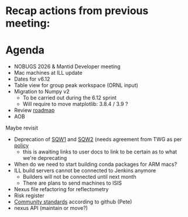 # Recap actions from previous meeting:

# Agenda
- NOBUGS 2026 & Mantid Developer meeting
- Mac machines at ILL update
- Dates for v6.12
- Table view for group peak workspace (ORNL input)
- Migration to Numpy v2
  - To be carried out during the 6.12 sprint
  - Will require to move matplotlib: 3.8.4 / 3.9 ? 
- Review [roadmap](https://github.com/orgs/mantidproject/projects/47/views/1)
- AOB

Maybe revisit
- Deprecation of [SQW1](https://docs.mantidproject.org/nightly/algorithms/SofQWCentre-v1.html) and [SQW2](https://docs.mantidproject.org/nightly/algorithms/SofQWPolygon-v1.html) (needs agreement from TWG as per [policy](https://docs.mantidproject.org/nightly/deprecation.html)
  - this is awaiting links to user docs to link to be certain as to what we're deprecating
- When do we need to start building conda packages for ARM macs?
- ILL build servers cannot be connected to Jenkins anymore
  - Builders will not be connected until next month
  - There are plans to send machines to ISIS
- Nexus file refactoring for reflectometry
- Risk register
- [Community standards](https://github.com/mantidproject/mantid/community) according to github (Pete)
- nexus API (maintain or move?)

